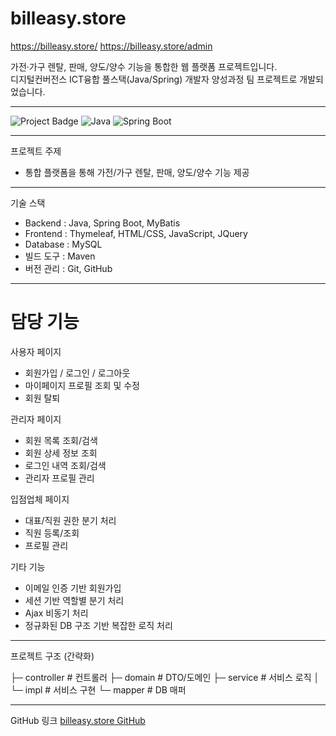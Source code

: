 # billeasy.store
https://billeasy.store/
https://billeasy.store/admin

가전·가구 렌탈, 판매, 양도/양수 기능을 통합한 웹 플랫폼 프로젝트입니다.  
디지털컨버전스 ICT융합 풀스택(Java/Spring) 개발자 양성과정 팀 프로젝트로 개발되었습니다.

---

![Project Badge](https://img.shields.io/badge/Status-Completed-brightgreen) ![Java](https://img.shields.io/badge/Java-17-blue) ![Spring Boot](https://img.shields.io/badge/SpringBoot-3.3.0-green)

---

프로젝트 주제

- 통합 플랫폼을 통해 가전/가구 렌탈, 판매, 양도/양수 기능 제공  

---

기술 스택

- Backend : Java, Spring Boot, MyBatis  
- Frontend : Thymeleaf, HTML/CSS, JavaScript, JQuery  
- Database : MySQL  
- 빌드 도구 : Maven  
- 버전 관리 : Git, GitHub  

---

# 담당 기능

사용자 페이지
- 회원가입 / 로그인 / 로그아웃  
- 마이페이지 프로필 조회 및 수정  
- 회원 탈퇴  

관리자 페이지
- 회원 목록 조회/검색  
- 회원 상세 정보 조회  
- 로그인 내역 조회/검색  
- 관리자 프로필 관리  

입점업체 페이지
- 대표/직원 권한 분기 처리  
- 직원 등록/조회  
- 프로필 관리  

기타 기능
- 이메일 인증 기반 회원가입  
- 세션 기반 역할별 분기 처리  
- Ajax 비동기 처리  
- 정규화된 DB 구조 기반 복잡한 로직 처리

---

프로젝트 구조 (간략화)

├─ controller   # 컨트롤러
├─ domain       # DTO/도메인
├─ service      # 서비스 로직
│   └─ impl     # 서비스 구현
└─ mapper       # DB 매퍼

---

GitHub 링크
[billeasy.store GitHub](https://github.com/soneunhyang/portfolio)
